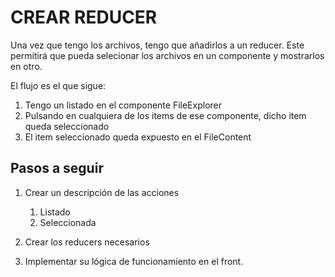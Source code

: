 # CREAR REDUCER

Una vez que tengo los archivos, tengo que añadirlos a un reducer. Este permitirá que pueda selecionar los archivos en un componente y mostrarlos en otro.

El flujo es el que sigue:

1. Tengo un listado en el componente FileExplorer
2. Pulsando en cualquiera de los items de ese componente, dicho item queda seleccionado
3. El item seleccionado queda expuesto en el FileContent

## Pasos a seguir

1. Crear un descripción de las acciones

   1. Listado
   2. Seleccionada

2. Crear los reducers necesarios
3. Implementar su lógica de funcionamiento en el front.
